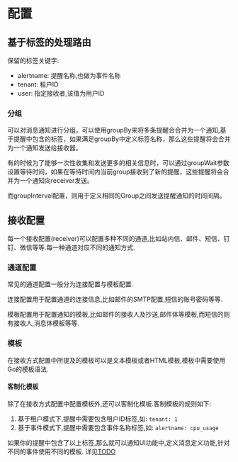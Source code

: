 # 配置

## 基于标签的处理路由

保留的标签关键字: 

  - alertname: 提醒名称,也做为事件名称
  - tenant: 租户ID
  - user: 指定接收者,该值为用户ID

### 分组

可以对消息通知进行分组，可以使用groupBy来将多条提醒合合并为一个通知,基于提醒中包含的标签，如果满足groupBy中定义标签名称，那么这些提醒将会合并为一个通知发送给接收器。

有的时候为了能够一次性收集和发送更多的相关信息时，可以通过groupWait参数设置等待时间，如果在等待时间内当前group接收到了新的提醒，这些提醒将会合并为一个通知向receiver发送。

而groupInterval配置，则用于定义相同的Group之间发送提醒通知的时间间隔。

## 接收配置

每一个接收配置(receiver)可以配置多种不同的通道,比如站内信、邮件、短信、钉钉、微信等等.每一种通道对应不同的通知方式.

### 通道配置

常见的通道配置一般分为连接配置与模板配置.

连接配置用于配置通道的连接信息,比如邮件的SMTP配置,短信的账号密码等等.

模板配置用于配置通知的模板,比如邮件的接收人及抄送,邮件体等模板,而短信的则有接收人,消息体模板等等.

### 模板

在接收方式配置中所提及的模板可以是文本模板或者HTML模板,模板中需要使用Go的模板语法.

#### 客制化模板

除了在接收方式配置中配置模板外,还可以客制化模板.客制模板的规则如下:

1. 基于租户模式下,提醒中需要包含租户ID标签,如: `tenant: 1`
2. 基于事件模式下,提醒中需要包含事件名称标签,如: `alertname: cpu_usage`

如果你的提醒中包含了以上标签,那么就可以通知UI功能中,定义消息定义功能,针对不同的事件使用不同的模板. 详见[TODO]()

